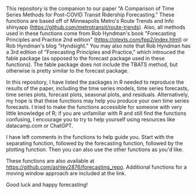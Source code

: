 This repository is the companion to our paper "A Comparison of Time Series Methods for Post-COVID Transit Ridership Forecasting." These functions are based off of Minneapolis Metro's Route Trends and Info shinyapp (https://github.com/metrotransit/route-trends). Also, all methods used in these functions come from Rob Hyndman's book "Forecasting Principles and Practice 2nd edition" (https://otexts.com/fpp2/index.html) or Rob Hyndman's blog "Hyndsight." You may also note that Rob Hyndman has a 3rd edition of "Forecasting Principles and Practice," which introuced the fable package (as opposed to the forecast package used in these functions). The fable package does not include the TBATS method, but otherwise is pretty similar to the forecast package.

In this repository, I have listed the packages in R needed to reproduce the results of the paper, including the time series models, time series forecasts, time series plots, forecast plots, seasonal plots, and residuals. Alternatively, my hope is that these functions may help you produce your own time series forecasts. I tried to make the functions accessible for someone with very little knowledge of R; if you are unfamiliar with R and still find the functions confusing, I encourage you to try to help yourself using resources like datacamp.com or ChatGPT.

I have left comments in the functions to help guide you. Start with the separating function, followed by the forecasting function, followed by the plotting function. Then you can also use the other functions as you'd like.

These functions are also available at https://github.com/ashley2876/forecasting_repo. Additional functions for a moving window approach are included at the link.

Good luck and happy forecasting!

